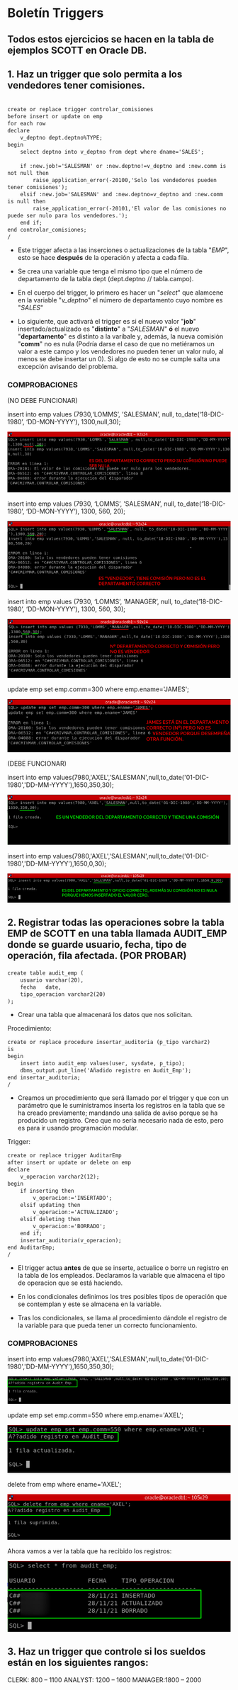 # Boletín Triggers

## Todos estos ejercicios se hacen en la tabla de ejemplos SCOTT en Oracle DB.

## 1. Haz un trigger que solo permita a los vendedores tener comisiones.

```

create or replace trigger controlar_comisiones
before insert or update on emp
for each row
declare
	v_deptno dept.deptno%TYPE;
begin
	select deptno into v_deptno from dept where dname='SALES';

	if :new.job!='SALESMAN' or :new.deptno!=v_deptno and :new.comm is not null then
		raise_application_error(-20100,'Solo los vendedores pueden tener comisiones');
	elsif :new.job='SALESMAN' and :new.deptno=v_deptno and :new.comm is null then
		raise_application_error(-20101,'El valor de las comisiones no puede ser nulo para los vendedores.');
	end if;
end controlar_comisiones;
/

```

- Este trigger afecta a las inserciones o actualizaciones de la tabla "_EMP_", esto se hace **después** de la operación y afecta a cada fila.

- Se crea una variable que tenga el mismo tipo que el número de departamento de la tabla dept (dept.deptno // tabla.campo).

- En el cuerpo del trigger, lo primero es hacer un "_select_" que alamcene en la variable "_v_deptno_" el número de departamento cuyo nombre es "_SALES_"

- Lo siguiente, que activará el trigger es si el nuevo valor "**job**" insertado/actualizado es "**distinto**" a "*SALESMAN*" **ó** el nuevo "**departamento**" es distinto a la varibale y, además, la nueva comisión "**comm**" no es nula (Podría darse el caso de que no metiéramos un valor a este campo y los vendedores no pueden tener un valor nulo, al menos se debe insertar un 0). Si algo de esto no se cumple salta una excepción avisando del problema.

### COMPROBACIONES

(NO DEBE FUNCIONAR)

insert into emp values (7930,‘LOMMS’, ’SALESMAN’, null, to_date(‘18-DIC-1980’, ‘DD-MON-YYYY’), 1300,null,30);

![](imagenes/t1.png)

insert into emp values (7930, ‘LOMMS’, ’SALESMAN’, null, to_date(‘18-DIC-1980’, ‘DD-MON-YYYY’), 1300, 560, 20);

![](imagenes/t2.png)

insert into emp values (7930, ‘LOMMS’, ’MANAGER’, null, to_date(‘18-DIC-1980’, ‘DD-MON-YYYY’), 1300, 560, 30);

![](imagenes/t3.png)

update emp set emp.comm=300 where emp.ename='JAMES';

![](imagenes/t4.png)

(DEBE FUNCIONAR)

insert into emp values(7980,'AXEL','SALESMAN',null,to_date('01-DIC-1980','DD-MM-YYYY'),1650,350,30);

![](imagenes/t5.png)

insert into emp values(7980,'AXEL','SALESMAN',null,to_date('01-DIC-1980','DD-MM-YYYY'),1650,0,30);

![](imagenes/t6.png)

## 2. Registrar todas las operaciones sobre la tabla EMP de SCOTT en una tabla llamada AUDIT_EMP donde se guarde usuario, fecha, tipo de operación, fila afectada. (**POR PROBAR**)

```
create table audit_emp (
	usuario varchar(20),
	fecha	date,
	tipo_operacion varchar2(20)
);

```

- Crear una tabla que almacenará los datos que nos solicitan.

Procedimiento:

```
create or replace procedure insertar_auditoria (p_tipo varchar2)
is
begin
	insert into audit_emp values(user, sysdate, p_tipo);
	dbms_output.put_line('Añadido registro en Audit_Emp');
end insertar_auditoria;
/

```

- Creamos un procedimiento que será llamado por el trigger y que con un parámetro que le suministramos inserta los registros en la tabla que se ha creado previamente; mandando una salida de aviso porque se ha producido un registro. Creo que no sería necesario nada de esto, pero es para ir usando programación modular.

Trigger:

```
create or replace trigger AuditarEmp
after insert or update or delete on emp
declare
	v_operacion varchar2(12);
begin
	if inserting then
		v_operacion:='INSERTADO';
	elsif updating then
		v_operacion:='ACTUALIZADO';
	elsif deleting then
		v_operacion:='BORRADO';
	end if;
	insertar_auditoria(v_operacion);
end AuditarEmp;
/
```

- El trigger actua **antes** de que se inserte, actualice o borre un registro en la tabla de los empleados. Declaramos la variable que almacena el tipo de operacion que se está haciendo.

- En los condicionales definimos los tres posibles tipos de operación que se contemplan y este se almacena en la variable.

- Tras los condicionales, se llama al procedimiento dándole el registro de la variable para que pueda tener un correcto funcionamiento.


### COMPROBACIONES

insert into emp values(7980,'AXEL','SALESMAN',null,to_date('01-DIC-1980','DD-MM-YYYY'),1650,350,30);

![](imagenes/t7.png)

update emp set emp.comm=550 where emp.ename='AXEL';

![](imagenes/t8.png)

delete from emp where ename='AXEL';

![](imagenes/t9.png)

Ahora vamos a ver la tabla que ha recibido los registros:

![](imagenes/t10.png)


## 3. Haz un trigger que controle si los sueldos están en los siguientes rangos:

CLERK: 800 – 1100
ANALYST: 1200 – 1600
MANAGER:1800 – 2000

